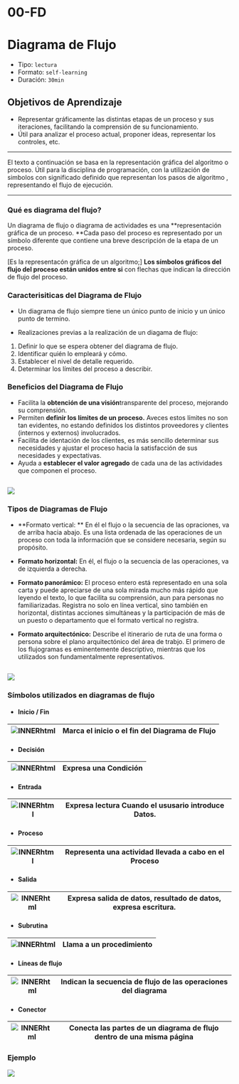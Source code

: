 # 00-FD
# Diagrama de Flujo
* Tipo: `lectura`
* Formato: `self-learning` 
* Duración: `30min`

## Objetivos de Aprendizaje
* Representar gráficamente las distintas etapas de un proceso y sus iteraciones, facilitando la comprensión de su funcionamiento.
* Útil para analizar el proceso actual, proponer ideas, representar los controles, etc.	

***

El texto a continuación se basa en la representación gráfica del algoritmo o proceso.
Útil para la disciplina de programación, con la utilización de simbolos con significado definido que representan los pasos de algoritmo , representando el flujo de ejecución.
***

### Qué es diagrama del flujo?
Un diagrama de flujo o diagrama de actividades es una **representación gráfica de un proceso. **Cada paso del proceso es representado por un símbolo diferente que contiene una breve descripción de la etapa de un proceso.

[Es la representacón gráfica de un algoritmo;] **Los símbolos gráficos del flujo del proceso están unidos entre si** con flechas que indican la dirección de flujo del proceso.

### Caracterisiticas del Diagrama de Flujo
* Un diagrama de flujo siempre tiene un único punto de inicio y un único punto de termino. 

* Realizaciones previas a la realización de un diagama de flujo:
 1. Definir lo que se espera obtener del diagrama de flujo.
 2. Identificar quién lo empleará y cómo.
 3. Establecer el nivel de detalle requerido.
 4. Determinar los límites del proceso a describir.
 
 
 
### Beneficios del Diagrama de Flujo
	
* Facilita la **obtención de una visión**transparente del proceso, mejorando su comprensión.
* Permiten **definir los límites de un proceso.** Aveces estos límites no son tan evidentes, no estando definidos los distintos proveedores y clientes (internos y externos) involucrados.
* Facilita de identación de los clientes, es más sencillo determinar sus necesidades y ajustar el proceso hacia la satisfacción de sus necesidades y expectativas.
* Ayuda a **establecer el valor agregado** de cada una de las actividades que componen el proceso.

![](http://prograufro.blogspot.es/img/diagramadeflujo.png)
-----------

### Tipos de Diagramas de Flujo
 * **Formato vertical: ** En él el flujo o la secuencia de las opraciones, va de arriba hacia abajo. Es una lista ordenada de las operaciones de un proceso con toda la información que se considere necesaria, según su propósito.
 
 * **Formato horizontal:** En él, el flujo o la secuencia de las operaciones, va de izquierda a derecha.
 
 * **Formato panorámico:** El proceso entero está representado en una sola carta y puede apreciarse de una sola mirada mucho más rápido que leyendo el texto, lo que facilita su comprensión, aun para personas no familiarizadas. Registra no solo en línea vertical, sino también en horizontal, distintas acciones simultáneas y la participación de más de un puesto o departamento que el formato vertical no registra.
 
 * **Formato arquitectónico:** Describe el itinerario de ruta de una forma o persona sobre el plano arquitectónico del área de trabjo. El primero de los flujogramas es eminentemente descriptivo, mientras que los utilizados son fundamentalmente representativos. 

![](https://img.haikudeck.com/mi/351beea12c33722ae8f7de3d95fb4a58.jpg)
-----------


### Símbolos utilizados en diagramas de flujo
* #### Inicio / Fin

![INNERhtml](images/inicio.png "innerHTML") | Marca el inicio o el fin del Diagrama de Flujo
-- | --


* #### Decisión

![INNERhtml](images/d.png "innerHTML")  | Expresa una Condición
-- | --


   
* #### Entrada

![INNERhtml](images/entrada.png "innerHTML")  | Expresa lectura Cuando el ususario introduce Datos.
-- | --

 
   
* #### Proceso

![INNERhtml](images/proceso.png "innerHTML") | Representa una actividad llevada a cabo en el Proceso
-- | --
   
* #### Salida

![INNERhtml](images/salida.png "innerHTML")  | Expresa salida de datos, resultado de datos, expresa escritura.
-- | --

* #### Subrutina

![INNERhtml](images/subrutina.png "innerHTML")  | Llama a un procedimiento
-- | --

* #### Líneas de flujo

![INNERhtml](images/lineasdeflujo.png "innerHTML")  | Indican la secuencia de flujo de las operaciones del diagrama
-- | --

* #### Conector

![INNERhtml](images/conector.png "innerHTML")  | Conecta las partes de un diagrama de flujo dentro de una misma página
-- | --


### Ejemplo

![](https://image.slidesharecdn.com/diagramasdeflujo-090805231936-phpapp01/95/diagramas-de-flujo-2-728.jpg?cb=1249514389)

